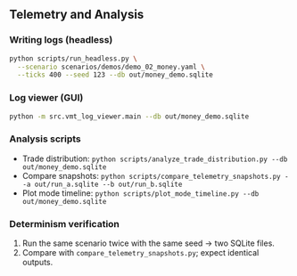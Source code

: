 ## Telemetry and Analysis

### Writing logs (headless)
```bash
python scripts/run_headless.py \
  --scenario scenarios/demos/demo_02_money.yaml \
  --ticks 400 --seed 123 --db out/money_demo.sqlite
```

### Log viewer (GUI)
```bash
python -m src.vmt_log_viewer.main --db out/money_demo.sqlite
```

### Analysis scripts
- Trade distribution: `python scripts/analyze_trade_distribution.py --db out/money_demo.sqlite`
- Compare snapshots: `python scripts/compare_telemetry_snapshots.py --a out/run_a.sqlite --b out/run_b.sqlite`
- Plot mode timeline: `python scripts/plot_mode_timeline.py --db out/money_demo.sqlite`

### Determinism verification
1. Run the same scenario twice with the same seed → two SQLite files.
2. Compare with `compare_telemetry_snapshots.py`; expect identical outputs.


